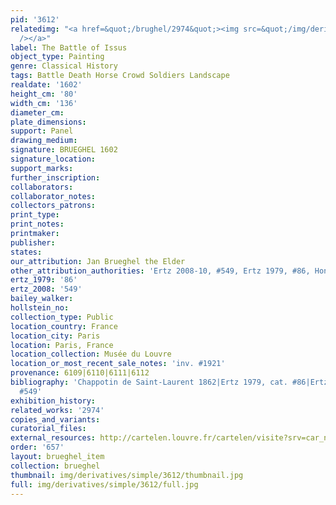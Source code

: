 ```yaml
---
pid: '3612'
relatedimg: "<a href=&quot;/brughel/2974&quot;><img src=&quot;/img/derivatives/simple/2974/thumbnail.jpg&quot;
  /></a>"
label: The Battle of Issus
object_type: Painting
genre: Classical History
tags: Battle Death Horse Crowd Soldiers Landscape
realdate: '1602'
height_cm: '80'
width_cm: '136'
diameter_cm: 
plate_dimensions: 
support: Panel
drawing_medium: 
signature: BRUEGHEL 1602
signature_location: 
support_marks: 
further_inscription: 
collaborators: 
collaborator_notes: 
collectors_patrons: 
print_type: 
print_notes: 
printmaker: 
publisher: 
states: 
our_attribution: Jan Brueghel the Elder
other_attribution_authorities: 'Ertz 2008-10, #549, Ertz 1979, #86, Honig database'
ertz_1979: '86'
ertz_2008: '549'
bailey_walker: 
hollstein_no: 
collection_type: Public
location_country: France
location_city: Paris
location: Paris, France
location_collection: Musée du Louvre
location_or_most_recent_sale_notes: 'inv. #1921'
provenance: 6109|6110|6111|6112
bibliography: 'Chappotin de Saint-Laurent 1862|Ertz 1979, cat. #86|Ertz 2008-10, cat.
  #549'
exhibition_history: 
related_works: '2974'
copies_and_variants: 
curatorial_files: 
external_resources: http://cartelen.louvre.fr/cartelen/visite?srv=car_not_frame&idNotice=24248&langue=en
order: '657'
layout: brueghel_item
collection: brueghel
thumbnail: img/derivatives/simple/3612/thumbnail.jpg
full: img/derivatives/simple/3612/full.jpg
---
```

